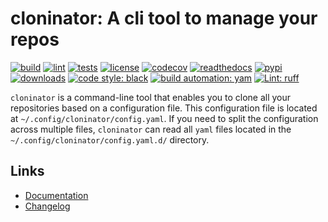 # cloninator: A cli tool to manage your repos

[![build][build_badge]][build_url]
[![lint][lint_badge]][lint_url]
[![tests][tests_badge]][tests_url]
[![license][licence_badge]][licence_url]
[![codecov][codecov_badge]][codecov_url]
[![readthedocs][readthedocs_badge]][readthedocs_url]
[![pypi][pypi_badge]][pypi_url]
[![downloads][pepy_badge]][pepy_url]
[![code style: black][black_badge]][black_url]
[![build automation: yam][yam_badge]][yam_url]
[![Lint: ruff][ruff_badge]][ruff_url]

`cloninator` is a command-line tool that enables you to clone all your repositories based
on a configuration file. This configuration file is located at `~/.config/cloninator/config.yaml`.
If you need to split the configuration across multiple files,
`cloninator` can read all `yaml` files located in the `~/.config/cloninator/config.yaml.d/` directory.

## Links

-   [Documentation]
-   [Changelog]

[build_badge]: https://github.com/spapanik/cloninator/actions/workflows/build.yml/badge.svg
[build_url]: https://github.com/spapanik/cloninator/actions/workflows/build.yml
[lint_badge]: https://github.com/spapanik/cloninator/actions/workflows/lint.yml/badge.svg
[lint_url]: https://github.com/spapanik/cloninator/actions/workflows/lint.yml
[tests_badge]: https://github.com/spapanik/cloninator/actions/workflows/tests.yml/badge.svg
[tests_url]: https://github.com/spapanik/cloninator/actions/workflows/tests.yml
[licence_badge]: https://img.shields.io/pypi/l/cloninator
[licence_url]: https://cloninator.readthedocs.io/en/stable/LICENSE/
[codecov_badge]: https://codecov.io/github/spapanik/cloninator/graph/badge.svg?token=Q20F84BW72
[codecov_url]: https://codecov.io/github/spapanik/cloninator
[readthedocs_badge]: https://readthedocs.org/projects/cloninator/badge/?version=latest
[readthedocs_url]: https://cloninator.readthedocs.io/en/latest/
[pypi_badge]: https://img.shields.io/pypi/v/cloninator
[pypi_url]: https://pypi.org/project/cloninator
[pepy_badge]: https://pepy.tech/badge/cloninator
[pepy_url]: https://pepy.tech/project/cloninator
[black_badge]: https://img.shields.io/badge/code%20style-black-000000.svg
[black_url]: https://github.com/psf/black
[yam_badge]: https://img.shields.io/badge/build%20automation-yamk-success
[yam_url]: https://github.com/spapanik/yamk
[ruff_badge]: https://img.shields.io/endpoint?url=https://raw.githubusercontent.com/charliermarsh/ruff/main/assets/badge/v1.json
[ruff_url]: https://github.com/charliermarsh/ruff
[Documentation]: https://cloninator.readthedocs.io/en/stable/
[Changelog]: https://cloninator.readthedocs.io/en/stable/CHANGELOG/
